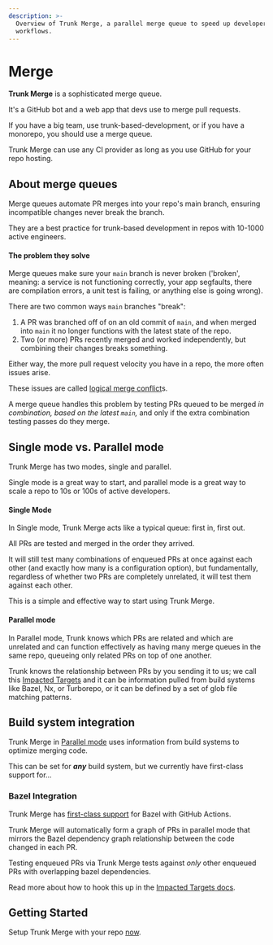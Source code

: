 ```yaml
---
description: >-
  Overview of Trunk Merge, a parallel merge queue to speed up developer
  workflows.
---
```


# Merge

**Trunk Merge** is a sophisticated merge queue.

It's a GitHub bot and a web app that devs use to merge pull requests.

If you have a big team, use trunk-based-development, or if you have a monorepo, you should use a merge queue.

Trunk Merge can use any CI provider as long as you use GitHub for your repo hosting.

## About merge queues

Merge queues automate PR merges into your repo's main branch, ensuring incompatible changes never break the branch.

They are a best practice for trunk-based development in repos with 10-1000 active engineers.

#### The problem they solve

Merge queues make sure your `main` branch is never broken ('broken', meaning: a service is not functioning correctly, your app segfaults, there are compilation errors, a unit test is failing, or anything else is going wrong).

There are two common ways `main` branches "break":

1. A PR was branched off of on an old commit of `main`, and when merged into `main` it no longer functions with the latest state of the repo.
2. Two (or more) PRs recently merged and worked independently, but combining their changes breaks something.

Either way, the more pull request velocity you have in a repo, the more often issues arise.

These issues are called [logical merge conflict](https://trunk.io/blog/what-is-a-logical-merge-conflict)s.

A merge queue handles this problem by testing PRs queued to be merged _in combination, based on the latest `main`,_ and only if the extra combination testing passes do they merge.

## Single mode vs. Parallel mode

Trunk Merge has two modes, single and parallel.

Single mode is a great way to start, and parallel mode is a great way to scale a repo to 10s or 100s of active developers.

#### Single Mode

In Single mode, Trunk Merge acts like a typical queue: first in, first out.

All PRs are tested and merged in the order they arrived.

It will still test many combinations of enqueued PRs at once against each other (and exactly how many is a configuration option), but fundamentally, regardless of whether two PRs are completely unrelated, it will test them against each other.

This is a simple and effective way to start using Trunk Merge.

#### Parallel mode

In Parallel mode, Trunk knows which PRs are related and which are unrelated and can function effectively as having many merge queues in the same repo, queueing only related PRs on top of one another.

Trunk knows the relationship between PRs by you sending it to us; we call this [Impacted Targets](set-up-trunk-merge/impacted-targets.md) and it can be information pulled from build systems like Bazel, Nx, or Turborepo, or it can be defined by a set of glob file matching patterns.

## Build system integration

Trunk Merge in [Parallel mode](#parallel-mode) uses information from build systems to optimize merging code.

This can be set for _**any**_ build system, but we currently have first-class support for...

### Bazel Integration

Trunk Merge has [first-class support](https://github.com/trunk-io/merge-action) for Bazel with GitHub Actions.

Trunk Merge will automatically form a graph of PRs in parallel mode that mirrors the Bazel dependency graph relationship between the code changed in each PR.

Testing enqueued PRs via Trunk Merge tests against _only_ other enqueued PRs with overlapping bazel dependencies.

Read more about how to hook this up in the [Impacted Targets docs](set-up-trunk-merge/impacted-targets.md).

## Getting Started

Setup Trunk Merge with your repo [now](set-up-trunk-merge.md).
